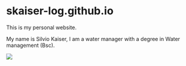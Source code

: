 # skaiser-log.github.io
This is my personal website.

My name is Silvio Kaiser, I am a water manager with a degree in Water management (Bsc).

![](https://media2.giphy.com/media/v1.Y2lkPTc5MGI3NjExbHNybGkyOGk2Ymc4NnRramhncmtqa2t2ajR3ZWZkOWdyajQ4YjRwbyZlcD12MV9pbnRlcm5hbF9naWZfYnlfaWQmY3Q9Zw/Rlwz4m0aHgXH13jyrE/giphy.gif)
